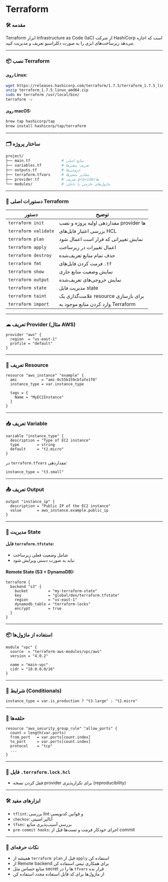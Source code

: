 
# Terraform 

### 🛠 مقدمه

Terraform ابزار Infrastructure as Code (IaC) از شرکت HashiCorp است که اجازه می‌دهد زیرساخت‌های ابری را به صورت دکلراسیو تعریف و مدیریت کنید.

---

### 📦 نصب Terraform

#### روی Linux:
```bash
wget https://releases.hashicorp.com/terraform/1.7.5/terraform_1.7.5_linux_amd64.zip
unzip terraform_1.7.5_linux_amd64.zip
sudo mv terraform /usr/local/bin/
terraform -v
```

#### روی macOS:
```bash
brew tap hashicorp/tap
brew install hashicorp/tap/terraform
```

---

### 🗂 ساختار پروژه

```bash
project/
├── main.tf              # منابع اصلی
├── variables.tf         # تعریف متغیرها
├── outputs.tf           # خروجی‌ها
├── terraform.tfvars     # مقادیر متغیرها
├── provider.tf          # تعریف providerها
└── modules/             # ماژول‌های خارجی یا داخلی
```

---

### 🔧 دستورات اصلی Terraform

| دستور | توضیح |
|-------|-------|
| `terraform init` | مقداردهی اولیه پروژه و نصب provider ها |
| `terraform validate` | بررسی اعتبار فایل‌های HCL |
| `terraform plan` | نمایش تغییراتی که قرار است اعمال شود |
| `terraform apply` | اعمال تغییرات در زیرساخت |
| `terraform destroy` | حذف تمام منابع تعریف‌شده |
| `terraform fmt` | فرمت‌ کردن فایل‌های `.tf` |
| `terraform show` | نمایش وضعیت منابع جاری |
| `terraform output` | نمایش خروجی‌های تعریف‌شده |
| `terraform state` | مدیریت فایل state |
| `terraform taint` | علامت‌گذاری یک resource برای بازسازی |
| `terraform import` | وارد کردن منابع موجود به Terraform |

---

### ☁ تعریف Provider (مثال AWS)

```hcl
provider "aws" {
  region  = "us-east-1"
  profile = "default"
}
```

---

### 🌳 تعریف Resource

```hcl
resource "aws_instance" "example" {
  ami           = "ami-0c55b159cbfafe1f0"
  instance_type = var.instance_type

  tags = {
    Name = "MyEC2Instance"
  }
}
```

---

### 📥 تعریف Variable

```hcl
variable "instance_type" {
  description = "Type of EC2 instance"
  type        = string
  default     = "t2.micro"
}
```

در `terraform.tfvars` مقداردهی:

```hcl
instance_type = "t3.small"
```

---

### 📤 تعریف Output

```hcl
output "instance_ip" {
  description = "Public IP of the EC2 instance"
  value       = aws_instance.example.public_ip
}
```

---

### 🔐 مدیریت State

#### فایل `terraform.tfstate`:
- شامل وضعیت فعلی زیرساخت
- نباید به صورت دستی ویرایش شود

#### Remote State (S3 + DynamoDB):
```hcl
terraform {
  backend "s3" {
    bucket         = "my-terraform-state"
    key            = "global/dev/terraform.tfstate"
    region         = "us-east-1"
    dynamodb_table = "terraform-locks"
    encrypt        = true
  }
}
```

---

### 📦 استفاده از ماژول‌ها

```hcl
module "vpc" {
  source  = "terraform-aws-modules/vpc/aws"
  version = "4.0.2"

  name = "main-vpc"
  cidr = "10.0.0.0/16"
}
```

---

### 🧪 شرایط (Conditionals)

```hcl
instance_type = var.is_production ? "t3.large" : "t2.micro"
```

---

### 🔁 حلقه‌ها

```hcl
resource "aws_security_group_rule" "allow_ports" {
  count = length(var.ports)
  from_port   = var.ports[count.index]
  to_port     = var.ports[count.index]
  protocol    = "tcp"
  ...
}
```

---

### 📄 فایل `.terraform.lock.hcl`

- قفل کردن نسخه provider برای تکرارپذیری (reproducibility)

---

### 🛠 ابزارهای مفید

- `tflint`: بررسی lint و قوانین کدنویسی
- `checkov`: آنالیز امنیتی
- `tfsec`: بررسی آسیب‌پذیری منابع
- `pre-commit hooks`: اجرای خودکار فرمت و تست‌ها قبل از commit

---

### 🧠 نکات حرفه‌ای

- همیشه از `terraform plan` قبل از `apply` استفاده کن
- از Remote backend برای همکاری تیمی استفاده کن
- منابع حساس مثل secret ها را در `tfvars` قرار نده
- از ماژول‌ها برای کد قابل استفاده مجدد استفاده کن
